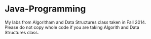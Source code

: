 # Java-Programming

My labs from Algoritham and Data Structures class taken in Fall 2014. 
Please do not copy whole code if you are taking Algorith and Data Structures class.
